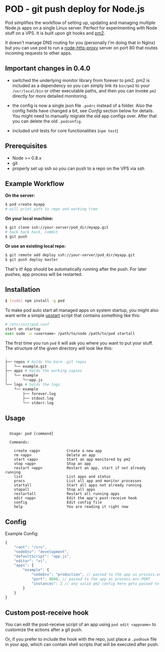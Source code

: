 # POD - git push deploy for Node.js

Pod simplifies the workflow of setting up, updating and managing multiple Node.js apps on a single Linux server. Perfect for experimenting with Node stuff on a VPS. It is built upon git hooks and [pm2](https://github.com/Unitech/pm2).

It doesn't manage DNS routing for you (personally I'm doing that in Nginx) but you can use pod to run a [node-http-proxy](https://github.com/nodejitsu/node-http-proxy) server on port 80 that routes incoming requests to other apps.

## Important changes in 0.4.0

- switched the underlying monitor library from forever to pm2. pm2 is included as a dependency so you can simply link its `bin/pm2` to your `/usr/local/bin` or other executable paths, and then you can invoke `pm2` directly for more detailed monitoring.

- the config is now a single json file `.podrc` instead of a folder. Also the config fields have changed a bit, see *Config* section below for details. You might need to manually migrate the old app configs over. After that you can delete the old `.podconfig`.

- included unit tests for core functionalities (`npm test`)

## Prerequisites

- Node >= 0.8.x
- git
- properly set up ssh so you can push to a repo on the VPS via ssh

## Example Workflow

**On the server:**

``` bash
$ pod create myapp
# will print path to repo and working tree
```

**On your local machine:**

``` bash
$ git clone ssh://your-server/pod_dir/myapp.git
# hack hack hack, commit
$ git push
```

**Or use an existing local repo:**

``` bash
$ git remote add deploy ssh://your-server/pod_dir/myapp.git
$ git push deploy master
```

That's it! App should be automatically running after the push. For later pushes, app process will be restarted.  

## Installation

``` bash
$ [sudo] npm install -g pod
```

To make pod auto start all managed apps on system startup, you might also want write a simple [upstart](http://upstart.ubuntu.com) script that contains something like this:

``` bash
# /etc/init/pod.conf
start on startup
exec sudo -u <username> /path/to/node /path/to/pod startall
```

The first time you run `pod` it will ask you where you want to put your stuff. The structure of the given directory will look like this:

``` bash
.
├── repos # holds the bare .git repos
│   └── example.git
├── apps # holds the working copies
│   └── example
│       └──app.js
└── logs # holds the logs
    └── example
        ├── forever.log
        ├── stdout.log
        └── stderr.log
```

## Usage

```

  Usage: pod [command]

  Commands:

    create <app>            Create a new app
    rm <app>                Delete an app
    start <app>             Start an app monitored by pm2
    stop <app>              Stop an app
    restart <app>           Restart an app, start if not already running
    list                    List apps and status
    procs                   List all app and monitor processes
    startall                Start all apps not already running
    stopall                 Stop all apps
    restartall              Restart all running apps
    edit <app>              Edit the app's post-receive hook
    config                  Edit config file
    help                    You are reading it right now

```

## Config

Example Config:

``` js
{
    "root": "/srv",
    "nodeEnv": "development",
    "defaultScript": "app.js",
    "editor": "vi",
    "apps": {
        "example": {
            "nodeEnv": "production", // passed to the app as process.env.NODE_ENV
            "port": 8080, // passed to the app as process.env.PORT
            "instances": 2 // any valid pm2 config here gets passed to pm2
        }
    }
}
```

## Custom post-receive hook

You can edit the post-receive script of an app using `pod edit <appname>` to customize the actions after a git push.

Or, if you prefer to include the hook with the repo, just place a `.podhook` file in your app, which can contain shell scripts that will be executed after push.